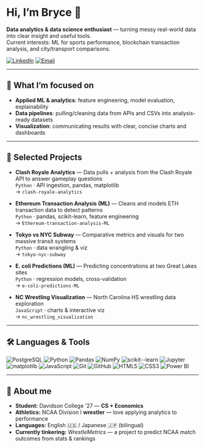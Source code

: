 # Hi, I’m Bryce 👋

**Data analytics & data science enthusiast** — turning messy real-world data into clear insight and useful tools.  
Current interests: ML for sports performance, blockchain transaction analysis, and city/transport comparisons.

[![LinkedIn](https://img.shields.io/badge/LinkedIn-Connect-blue?logo=linkedin&logoColor=white&style=for-the-badge)](www.linkedin.com/in/bryce-clement)
[![Email](https://img.shields.io/badge/Email-Say%20hello!-brightgreen?logo=gmail&logoColor=white&style=for-the-badge)](mailto:brclement@davidson.edu)

---

## 🔎 What I’m focused on
- **Applied ML & analytics**: feature engineering, model evaluation, explainability
- **Data pipelines**: pulling/cleaning data from APIs and CSVs into analysis-ready datasets
- **Visualization**: communicating results with clear, concise charts and dashboards

---

## 🧪 Selected Projects
- **Clash Royale Analytics** — Data pulls + analysis from the Clash Royale API to answer gameplay questions  
  `Python` · API ingestion, pandas, matplotlib  
  → `clash-royale-analytics`

- **Ethereum Transaction Analysis (ML)** — Cleans and models ETH transaction data to detect patterns  
  `Python` · pandas, scikit-learn, feature engineering  
  → `Ethereum-transaction-analysis-ML`

- **Tokyo vs NYC Subway** — Comparative metrics and visuals for two massive transit systems  
  `Python` · data wrangling & viz  
  → `tokyo-nyc-subway`

- **E. coli Predictions (ML)** — Predicting concentrations at two Great Lakes sites  
  `Python` · regression models, cross-validation  
  → `e-coli-predictions-ML`

- **NC Wrestling Visualization** — North Carolina HS wrestling data exploration  
  `JavaScript` · charts & interactive viz  
  → `nc_wrestling_visualization`

---

## 🛠️ Languages & Tools

<!-- Badges via shields.io; feel free to add/remove as you grow -->
![PostgreSQL](https://img.shields.io/badge/PostgreSQL-4169E1?logo=postgresql&logoColor=white&style=for-the-badge)
![Python](https://img.shields.io/badge/Python-3776AB?logo=python&logoColor=white&style=for-the-badge)
![Pandas](https://img.shields.io/badge/pandas-150458?logo=pandas&logoColor=white&style=for-the-badge)
![NumPy](https://img.shields.io/badge/NumPy-013243?logo=numpy&logoColor=white&style=for-the-badge)
![scikit--learn](https://img.shields.io/badge/scikit--learn-F7931E?logo=scikitlearn&logoColor=white&style=for-the-badge)
![Jupyter](https://img.shields.io/badge/Jupyter-F37626?logo=jupyter&logoColor=white&style=for-the-badge)
![matplotlib](https://img.shields.io/badge/matplotlib-11557C?logo=plotly&logoColor=white&style=for-the-badge)
![JavaScript](https://img.shields.io/badge/JavaScript-F7DF1E?logo=javascript&logoColor=black&style=for-the-badge)
![Git](https://img.shields.io/badge/Git-F05032?logo=git&logoColor=white&style=for-the-badge)
![GitHub](https://img.shields.io/badge/GitHub-181717?logo=github&logoColor=white&style=for-the-badge)
![HTML5](https://img.shields.io/badge/HTML5-E34F26?logo=html5&logoColor=white&style=for-the-badge)
![CSS3](https://img.shields.io/badge/CSS3-1572B6?logo=css3&logoColor=white&style=for-the-badge)
![Power BI](https://img.shields.io/badge/Power%20BI-F2C811?logo=powerbi&logoColor=black&style=for-the-badge)

---

## 👤 About me
- **Student:** Davidson College ’27 — **CS + Economics**
- **Athletics:** NCAA Division I **wrestler** — love applying analytics to performance
- **Languages:** English 🇺🇸 / Japanese 🇯🇵 (bilingual)
- **Currently tinkering:** *WrestleMetrics* — a project to predict NCAA match outcomes from stats & rankings


<!--
**bryceclement1/bryceclement1** is a ✨ _special_ ✨ repository because its `README.md` (this file) appears on your GitHub profile.

Here are some ideas to get you started:

- 🔭 I’m currently working on ...
- 🌱 I’m currently learning ...
- 👯 I’m looking to collaborate on ...
- 🤔 I’m looking for help with ...
- 💬 Ask me about ...
- 📫 How to reach me: ...
- 😄 Pronouns: ...
- ⚡ Fun fact: ...
-->

